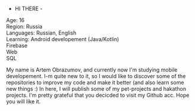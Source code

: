 - HI THERE -

Age: 16 <br/>
Region: Russia <br/>
Languages: Russian, English <br/>
Learning: Android developement (Java/Kotlin) <br/>
          Firebase <br/>
          Web <br/>
          SQL <br/>

My name is Artem Obrazumov, and currently now I'm studying mobile developement.
I-m quite new to it, so I would like to discover some of the repositories to improve my code and make it better (and also learn some new things :)
In here, I will publish some of my pet-projects and hakathon projects.
I'm pretty grateful that you decicded to visit my Github acc. Hope you will like it.
